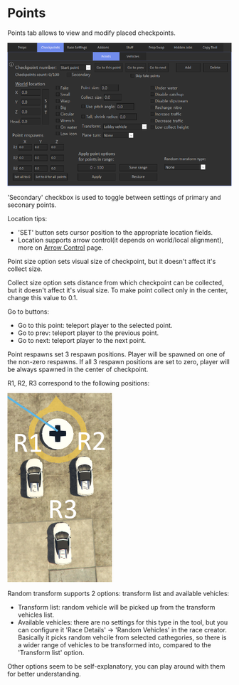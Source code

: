 # Points

Points tab allows to view and modify placed checkpoints.

![Points1](/assets/images/checkpoints/img01.png)

'Secondary' checkbox is used to toggle between settings of primary and seconary points.

Location tips: 

- 'SET' button sets cursor position to the appropriate location fields.
- Location supports arrow control(it depends on world/local alignment), more on [Arrow Control](/tips/arrow-control) page.

Point size option sets visual size of checkpoint, but it doesn't affect it's collect size.

Collect size option sets distance from which checkpoint can be collected, but it doesn't affect it's visual size. To make point collect only in the center, change this value to 0.1.

Go to buttons:

- Go to this point: teleport player to the selected point.
- Go to prev: teleport player to the previous point.
- Go to next: teleport player to the next point.

Point respawns set 3 respawn positions. Player will be spawned on one of the non-zero respawns. If all 3 respawn positions are set to zero, player will be always spawned in the center of checkpoint.

R1, R2, R3 correspond to the following positions:

![Points2](/assets/images/checkpoints/img02.png)

Random transform supports 2 options: transform list and available vehicles:

- Transform list: random vehicle will be picked up from the transform vehicles list.
- Available vehicles: there are no settings for this type in the tool, but you can configure it 'Race Details' -> 'Random Vehicles' in the race creator.
Basically it picks random vehcile from selected cathegories, so there is a wider range of vehicles to be transformed into, compared to the 'Transform list' option.

Other options seem to be self-explanatory, you can play around with them for better understanding.